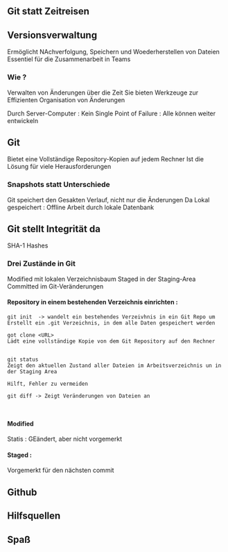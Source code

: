 
## Git statt Zeitreisen 

## Versionsverwaltung 
Ermöglicht NAchverfolgung, Speichern und Woederherstellen von Dateien
Essentiel für die Zusammenarbeit in Teams 

### Wie ? 
Verwalten von Änderungen über die Zeit 
Sie bieten Werkzeuge zur Effizienten Organisation von Änderungen 

Durch Server-Computer : Kein Single Point of Failure : Alle können weiter entwickeln 
## Git 
Bietet eine Vollständige Repository-Kopien auf jedem Rechner 
Ist die Lösung für viele Herausforderungen 


### Snapshots statt Unterschiede 
Git speichert den Gesakten Verlauf, nicht nur die Änderungen 
	Da Lokal gespeichert : Offline Arbeit durch lokale Datenbank

## Git stellt Integrität da 
SHA-1 Hashes 

### Drei Zustände in Git 

Modified mit lokalen Verzeichnisbaum
Staged in der Staging-Area 
Committed im Git-Veränderungen

#### Repository in einem bestehenden Verzeichnis einrichten :
```
git init  -> wandelt ein bestehendes Verzeivhnis in ein Git Repo um
Erstellt ein .git Verzeichnis, in dem alle Daten gespeichert werden 
```

```
got clone <URL>
Lädt eine vollständige Kopie von dem Git Repository auf den Rechner


git status 
Zeigt den aktuellen Zustand aller Dateien im Arbeitsverzeichnis un in der Staging Area 

Hilft, Fehler zu vermeiden 

git diff -> Zeigt Veränderungen von Dateien an 

 

```


#### Modified
Statis : GEändert, aber nicht vorgemerkt 

#### Staged :
Vorgemerkt für den nächsten commit 


## Github 



## Hilfsquellen 

## Spaß 

